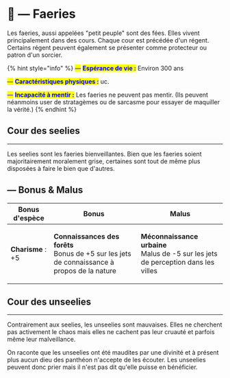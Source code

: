 # 🌷 — Faeries

Les faeries, aussi appelées "petit peuple" sont des fées. Elles vivent principalement dans des cours. Chaque cour est précédée d'un régent. Certains régent peuvent également se présenter comme protecteur ou patron d'un sorcier.

{% hint style="info" %}
<mark style="color:blue;">—</mark> <mark style="color:blue;"></mark><mark style="color:blue;">**Espérance de vie :**</mark> Environ 300 ans

<mark style="color:blue;">—</mark> <mark style="color:blue;"></mark><mark style="color:blue;">**Caractéristiques physiques :**</mark> uc.

<mark style="color:blue;">—</mark> <mark style="color:blue;"></mark><mark style="color:blue;">**Incapacité à mentir :**</mark> Les faeries ne peuvent pas mentir. (Ils peuvent néanmoins user de stratagèmes ou de sarcasme pour essayer de maquiller la vérité.)
{% endhint %}

## Cour des seelies

***

Les seelies sont les faeries bienveillantes. Bien que les faeries soient majoritairement moralement grise, certaines sont tout de même plus disposées à faire le bien que d'autres.

## — Bonus & Malus

| Bonus d'espèce    | Bonus                                                                                                              | Malus                                                                                                    |
| ----------------- | ------------------------------------------------------------------------------------------------------------------ | -------------------------------------------------------------------------------------------------------- |
| **Charisme** : +5 | <p><strong>Connaissances des forêts</strong><br>Bonus de +5 sur les jets de connaissance à propos de la nature</p> | <p><strong>Méconnaissance urbaine</strong><br>Malus de -5 sur les jets de perception dans les villes</p> |

## Cour des unseelies

***

Contrairement aux seelies, les unseelies sont mauvaises. Elles ne cherchent pas activement le chaos mais elles ne cachent pas leur cruauté et parfois même leur malveillance.&#x20;

On raconte que les unseelies ont été maudites par une divinité et à présent plus aucun dieu des panthéon n'accepte de les écouter. Les unseelies peuvent donc prier mais il n'est pas dit qu'elle puisse en bénéficier.
